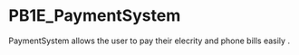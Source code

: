 # PB1E_PaymentSystem

PaymentSystem allows the user to pay their elecrity and phone bills easily . 

